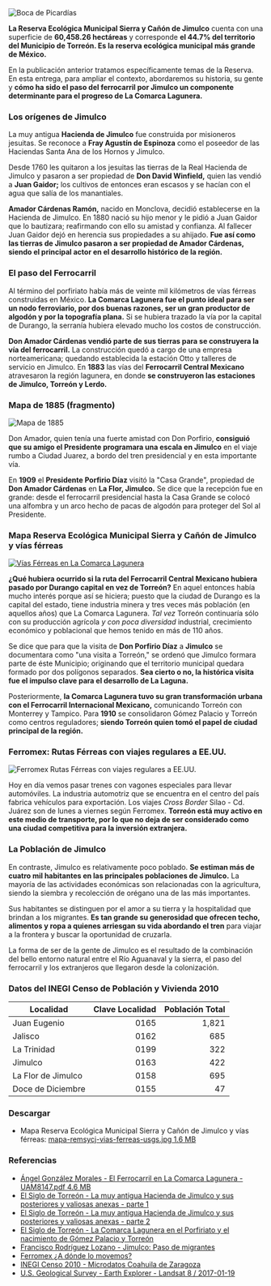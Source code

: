 
<img class="img-responsive" src="jimulco-el-paso-del-ferrocarril-y-su-importancia-para-torreon/boca-de-picardias.jpg" alt="Boca de Picardías">

**La Reserva Ecológica Municipal Sierra y Cañón de Jimulco** cuenta con una superficie de **60,458.26 hectáreas** y corresponde **el 44.7% del territorio del Municipio de Torreón. Es la reserva ecológica municipal más grande de México.**

En la publicación anterior tratamos específicamente temas de la Reserva. En esta entrega, para ampliar el contexto, abordaremos su historia, su gente y **cómo ha sido el paso del ferrocarril por Jimulco un componente determinante para el progreso de La Comarca Lagunera.**

### Los orígenes de Jimulco

La muy antigua **Hacienda de Jimulco** fue construida por misioneros jesuitas. Se reconoce a **Fray Agustín de Espinoza** como el poseedor de las Haciendas Santa Ana de los Hornos y Jimulco.

Desde 1760 les quitaron a los jesuitas las tierras de la Real Hacienda de Jimulco y pasaron a ser propiedad de **Don David Winfield,** quien las vendió a **Juan Gaidor;** los cultivos de entonces eran escasos y se hacían con el agua que salía de los manantiales.

**Amador Cárdenas Ramón,** nacido en Monclova, decidió establecerse en la Hacienda de Jimulco. En 1880 nació su hijo menor y le pidió a Juan Gaidor que lo bautizara; reafirmando con ello su amistad y confianza. Al fallecer Juan Gaidor dejó en herencia sus propiedades a su ahijado. **Fue así como las tierras de Jimulco pasaron a ser propiedad de Amador Cárdenas, siendo el principal actor en el desarrollo histórico de la región.**

### El paso del Ferrocarril

Al término del porfiriato había más de veinte mil kilómetros de vías férreas construidas en México. **La Comarca Lagunera fue el punto ideal para ser un nodo ferroviario, por dos buenas razones, ser un gran productor de algodón y por la topografía plana.** Si se hubiera trazado la vía por la capital de Durango, la serranía hubiera elevado mucho los costos de construcción.

**Don Amador Cárdenas vendió parte de sus tierras para se construyera la vía del ferrocarril.** La construcción quedó a cargo de una empresa norteamericana; quedando establecida la estación Otto y talleres de servicio en Jimulco. En **1883** las vías del **Ferrocarril Central Mexicano** atravesaron la región lagunera, en donde **se construyeron las estaciones de Jimulco, Torreón y Lerdo.**

### Mapa de 1885 (fragmento)

<img class="img-responsive" src="jimulco-el-paso-del-ferrocarril-y-su-importancia-para-torreon/mapa-1885.jpg" alt="Mapa de 1885">

Don Amador, quien tenía una fuerte amistad con Don Porfirio, **consiguió que su amigo el Presidente programara una escala en Jimulco** en el viaje rumbo a Ciudad Juarez, a bordo del tren presidencial y en esta importante vía.

En **1909** el **Presidente Porfirio Díaz** visitó la "Casa Grande", propiedad de **Don Amador Cárdenas** en **La Flor, Jimulco.** Se dice que la recepción fue en grande: desde el ferrocarril presidencial hasta la Casa Grande se colocó una alfombra y un arco hecho de pacas de algodón para proteger del Sol al Presidente.

### Mapa Reserva Ecológica Municipal Sierra y Cañón de Jimulco y vías férreas

<a href="jimulco-el-paso-del-ferrocarril-y-su-importancia-para-torreon/mapa-remsycj-vias-ferreas-usgs.jpg" target="_blank"><img class="img-responsive" src="jimulco-el-paso-del-ferrocarril-y-su-importancia-para-torreon/mapa-remsycj-vias-ferreas-usgs-baja-resolucion.jpg" alt="Vías Férreas en La Comarca Lagunera"></a>

**¿Qué hubiera ocurrido si la ruta del Ferrocarril Central Mexicano hubiera pasado por Durango capital en vez de Torreón?** En aquel entonces había mucho interés porque así se hiciera; puesto que la ciudad de Durango es la capital del estado, tiene industria minera y tres veces más población (en aquellos años) que La Comarca Lagunera. _Tal vez_ Torreón continuaría sólo con su producción agrícola _y con poca diversidad_ industrial, crecimiento económico y poblacional que hemos tenido en más de 110 años.

Se dice que para que la visita de **Don Porfirio Díaz** a **Jimulco** se documentara como "una visita a Torreón," se ordenó que Jimulco formara parte de éste Municipio; originando que el territorio municipal quedara formado por dos polígonos separados. **Sea cierto o no, la histórica visita fue el impulso clave para el desarrollo de La Laguna.**

Posteriormente, **la Comarca Lagunera tuvo su gran transformación urbana con el Ferrocarril Internacional Mexicano,** comunicando Torreón con Monterrey y Tampico. Para **1910** se consolidaron Gómez Palacio y Torreón como centros reguladores; **siendo Torreón quien tomó el papel de ciudad principal de la región.**

### Ferromex: Rutas Férreas con viajes regulares a EE.UU.

<img class="img-responsive" src="jimulco-el-paso-del-ferrocarril-y-su-importancia-para-torreon/vias-ferreas-cross-border.jpg" alt="Ferromex Rutas Férreas con viajes regulares a EE.UU.">

Hoy en día vemos pasar trenes con vagones especiales para llevar automóviles. La industria automotriz que se encuentra en el centro del país fabrica vehículos para exportación. Los viajes _Cross Border_ Silao - Cd. Juárez son de lunes a viernes según Ferromex. **Torreón está muy activo en este medio de transporte, por lo que no deja de ser considerado como una ciudad competitiva para la inversión extranjera.**

### La Población de Jimulco

En contraste, Jimulco es relativamente poco poblado. **Se estiman más de cuatro mil habitantes en las principales poblaciones de Jimulco.** La mayoría de las actividades económicas son relacionadas con la agricultura, siendo la siembra y recolección de orégano una de las más importantes.

Sus habitantes se distinguen por el amor a su tierra y la hospitalidad que brindan a los migrantes. **Es tan grande su generosidad que ofrecen techo, alimentos y ropa a quienes arriesgan su vida abordando el tren** para viajar a la frontera y buscar la oportunidad de cruzarla.

La forma de ser de la gente de Jimulco es el resultado de la combinación del bello entorno natural entre el Río Aguanaval y la sierra, el paso del ferrocarril y los extranjeros que llegaron desde la colonización.

### Datos del INEGI Censo de Población y Vivienda 2010

Localidad          | Clave Localidad | Población Total
-------------------|----------------:|----------------:
Juan Eugenio       |            0165 |           1,821
Jalisco            |            0162 |             685
La Trinidad        |            0199 |             322
Jimulco            |            0163 |             422
La Flor de Jimulco |            0158 |             695
Doce de Diciembre  |            0155 |              47

### Descargar

* Mapa Reserva Ecológica Municipal Sierra y Cañón de Jimulco y vías férreas: [mapa-remsycj-vias-ferreas-usgs.jpg 1.6 MB](jimulco-el-paso-del-ferrocarril-y-su-importancia-para-torreon/mapa-remsycj-vias-ferreas-usgs.jpg)

### Referencias

* [Ángel González Morales - El Ferrocarril en La Comarca Lagunera - UAM8147.pdf 4.6 MB](http://148.206.53.84/tesiuami/UAM8147.pdf)
* [El Siglo de Torreón - La muy antigua Hacienda de Jimulco y sus posteriores y valiosas anexas - parte 1](https://www.elsiglodetorreon.com.mx/noticia/273137.a-la-ciudadania.html)
* [El Siglo de Torreón - La muy antigua Hacienda de Jimulco y sus posteriores y valiosas anexas - parte 2](https://www.elsiglodetorreon.com.mx/noticia/274372.la-muy-antigua-hacienda-de-jimulco-a-la-ciudadania.html)
* [El Siglo de Torreón - La Comarca Lagunera en el Porfiriato y el nacimiento de Gómez Palacio y Torreón](https://www.elsiglodetorreon.com.mx/noticia/1160215.la-comarca-lagunera-en-el-porfiriato-y-el-nacimiento-de-gomez-palacio-y-torreon.html)
* [Francisco Rodríguez Lozano - Jimulco: Paso de migrantes](http://pacorolo.blogspot.mx/2010/03/jimulco-paso-de-migrantes.html)
* [Ferromex ¿A dónde lo movemos?](http://www.ferromex.com.mx/ferromex-lo-mueve/sistema-ferromex.jsp)
* [INEGI Censo 2010 - Microdatos Coahuila de Zaragoza](http://www.beta.inegi.org.mx/contenidos/proyectos/ccpv/2010/microdatos/iter/05_coahuila_2010_iter_zip.zip)
* [U.S. Geological Survey - Earth Explorer - Landsat 8 / 2017-01-19](https://earthexplorer.usgs.gov/)

